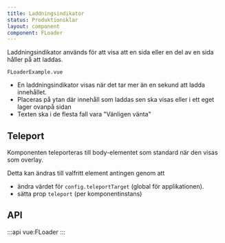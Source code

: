 ```yaml
---
title: Laddningsindikator
status: Produktionsklar
layout: component
component: FLoader
---
```


Laddningsindikator används för att visa att en sida eller en del av en sida håller på att laddas.

```import
FLoaderExample.vue
```

- En laddningsindikator visas när det tar mer än en sekund att ladda innehållet.
- Placeras på ytan där innehåll som laddas sen ska visas eller i ett eget lager ovanpå sidan
- Texten ska i de flesta fall vara "Vänligen vänta"

## Teleport

Komponenten teleporteras till body-elementet som standard när den visas som overlay.

Detta kan ändras till valfritt element antingen genom att

- ändra värdet för `config.teleportTarget` (global för applikationen).
- sätta prop `teleport` (per komponentinstans)

## API

:::api
vue:FLoader
:::
